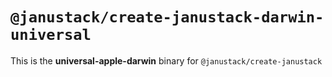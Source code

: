 # `@janustack/create-janustack-darwin-universal`

This is the **universal-apple-darwin** binary for `@janustack/create-janustack`
